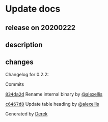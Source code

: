 # Update docs

## release on 20200222

## description

## changes

Changelog for 0.2.2:

Commits

<a class="commit-link" data-hovercard-type="commit" data-hovercard-url="https://github.com/openfaas/nats-connector/commit/834da2d981dab2e1edf5272206971363291336f9/hovercard" href="https://github.com/openfaas/nats-connector/commit/834da2d981dab2e1edf5272206971363291336f9"><tt>834da2d</tt></a> Rename internal binary by <a class="user-mention notranslate" data-hovercard-type="user" data-hovercard-url="/users/alexellis/hovercard" data-octo-click="hovercard-link-click" data-octo-dimensions="link_type:self" href="https://github.com/alexellis">@alexellis</a>

<a class="commit-link" data-hovercard-type="commit" data-hovercard-url="https://github.com/openfaas/nats-connector/commit/c6467d85d07b355aa79606f2c7f5baa007f03260/hovercard" href="https://github.com/openfaas/nats-connector/commit/c6467d85d07b355aa79606f2c7f5baa007f03260"><tt>c6467d8</tt></a> Update table heading by <a class="user-mention notranslate" data-hovercard-type="user" data-hovercard-url="/users/alexellis/hovercard" data-octo-click="hovercard-link-click" data-octo-dimensions="link_type:self" href="https://github.com/alexellis">@alexellis</a>

Generated by <a href="https://github.com/alexellis/derek/">Derek</a>

